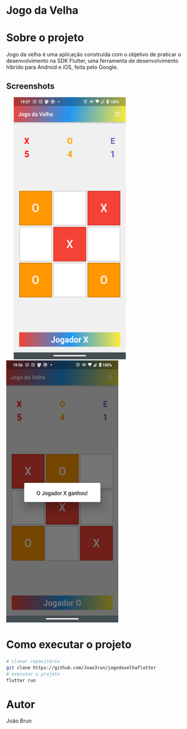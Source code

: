 # Jogo da Velha

# Sobre o projeto


 Jogo da velha é uma aplicação construída com o objetivo de praticar o desenvolvimento na SDK Flutter, uma ferramenta de desenvolvimento híbrido para Android e iOS, feita pelo Google.

## Screenshots
<img src="https://github.com/Joao3run/jogodavelhaflutter/blob/master/assets/img/board.png" alt="Imagem tela jogo da velha" width="300" height="700" hspace="20"> <img src="https://github.com/Joao3run/jogodavelhaflutter/blob/master/assets/img/winner_modal.png"  alt="Imagem tela jogo da velha" width="300" height="700">

# Como executar o projeto

```bash
# clonar repositório
git clone https://github.com/Joao3run/jogodavelhaflutter
# executar o projeto
flutter run
```

# Autor

João Brun
